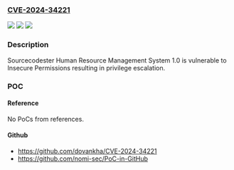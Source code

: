 ### [CVE-2024-34221](https://cve.mitre.org/cgi-bin/cvename.cgi?name=CVE-2024-34221)
![](https://img.shields.io/static/v1?label=Product&message=n%2Fa&color=blue)
![](https://img.shields.io/static/v1?label=Version&message=n%2Fa&color=blue)
![](https://img.shields.io/static/v1?label=Vulnerability&message=n%2Fa&color=brighgreen)

### Description

Sourcecodester Human Resource Management System 1.0 is vulnerable to Insecure Permissions resulting in privilege escalation.

### POC

#### Reference
No PoCs from references.

#### Github
- https://github.com/dovankha/CVE-2024-34221
- https://github.com/nomi-sec/PoC-in-GitHub

